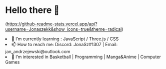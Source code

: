 <h1> Hello there 👋 </h1> 

(https://github-readme-stats.vercel.app/api?username=Jonaszekk&show_icons=true&theme=radical)

<!-- ![](https://komarev.com/ghpvc/?username=Jonaszekk) -->

<li> 🌱 I’m currently learning : JavaScript / Three.js / CSS <br /></li>
<li> 📫 How to reach me: Discord: JonaSz#1307 | Email: jan_andrzejewski@outlook.com <br /></li>
<li> 👀 I’m interested in Basketball | Programming | Manga&Anime | Computer Games <br /></li>

